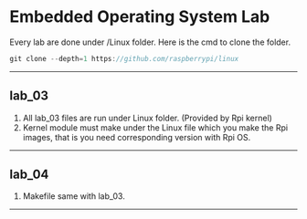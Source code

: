 # Embedded Operating System Lab
Every lab are done under /Linux folder. 
Here is the cmd to clone the folder.
```c
git clone --depth=1 https://github.com/raspberrypi/linux
```
-------------
## lab_03
1. All lab_03 files are run under Linux folder. (Provided by Rpi kernel)
2. Kernel module must make under the Linux file which you make the Rpi images, that is you need corresponding version with Rpi OS.

-------------
## lab_04
1. Makefile same with lab_03.


-------------

